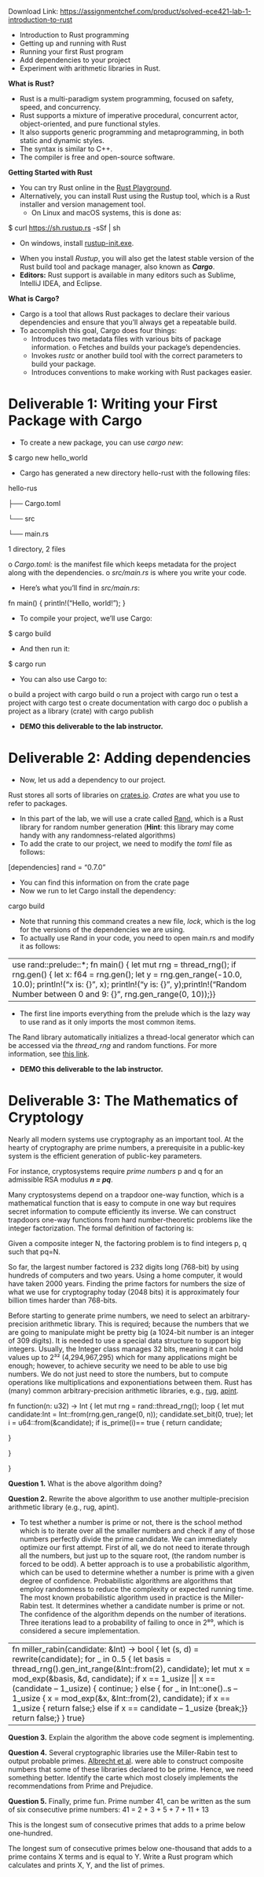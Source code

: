 Download Link: https://assignmentchef.com/product/solved-ece421-lab-1-introduction-to-rust
<br>



<ul>

 <li>Introduction to Rust programming</li>

 <li>Getting up and running with Rust</li>

 <li>Running your first Rust program</li>

 <li>Add dependencies to your project</li>

 <li>Experiment with arithmetic libraries in Rust.</li>

</ul>

<strong>What is Rust? </strong>

<ul>

 <li>Rust is a multi-paradigm system programming, focused on safety, speed, and concurrency.</li>

 <li>Rust supports a mixture of imperative procedural, concurrent actor, object-oriented, and pure functional styles.</li>

 <li>It also supports generic programming and metaprogramming, in both static and dynamic styles.</li>

 <li>The syntax is similar to C++.</li>

 <li>The compiler is free and open-source software.</li>

</ul>

<strong>Getting Started with Rust </strong>

<ul>

 <li>You can try Rust online in the <u>Rust Playground</u>.</li>

 <li>Alternatively, you can install Rust using the Rustup tool, which is a Rust installer and version management tool.

  <ul>

   <li>On Linux and macOS systems, this is done as:</li>

  </ul></li>

</ul>

$ curl https://sh.rustup.rs -sSf | sh

<ul>

 <li>On windows, install <u>rustup-init.exe</u>.</li>

</ul>

<ul>

 <li>When you install <em>Rustup</em>, you will also get the latest stable version of the Rust build tool and package manager, also known as <strong><em>Cargo</em></strong>.</li>

 <li><strong>Editors:</strong> Rust support is available in many editors such as Sublime, IntelliJ IDEA, and Eclipse.</li>

</ul>

<strong>What is Cargo? </strong>

<ul>

 <li>Cargo is a tool that allows Rust packages to declare their various dependencies and ensure that you’ll always get a repeatable build.</li>

 <li>To accomplish this goal, Cargo does four things:

  <ul>

   <li>Introduces two metadata files with various bits of package information. o Fetches and builds your package’s dependencies.</li>

   <li>Invokes <em>rustc</em> or another build tool with the correct parameters to build your package.</li>

   <li>Introduces conventions to make working with Rust packages easier.</li>

  </ul></li>

</ul>




<h1>Deliverable 1: Writing your First Package with Cargo</h1>

<ul>

 <li>To create a new package, you can use <em>cargo new</em>:</li>

</ul>

$ cargo new hello_world

<ul>

 <li>Cargo has generated a new directory hello-rust with the following files:</li>

</ul>

hello-rus

├── Cargo.toml

└── src

└── main.rs

1 directory, 2 files

o <em>Cargo.toml: </em>is the manifest file which keeps metadata for the project along with the dependencies. o <em>src/main.rs</em> is where you write your code.

<ul>

 <li>Here’s what you’ll find in <em>src/main.rs</em>:</li>

</ul>

fn main() {     println!(“Hello, world!”); }

<ul>

 <li>To compile your project, we’ll use Cargo:</li>

</ul>

$ cargo build

<ul>

 <li>And then run it:</li>

</ul>

$ cargo run

<ul>

 <li>You can also use Cargo to:</li>

</ul>

o build a project with cargo build o run a project with cargo run o test a project with cargo test o create documentation with cargo doc o publish a project as a library (crate) with cargo publish

<ul>

 <li><strong>DEMO this deliverable to the lab instructor. </strong></li>

</ul>

<strong>             </strong>

<h1>Deliverable 2: Adding dependencies</h1>

<ul>

 <li>Now, let us add a dependency to our project.</li>

</ul>

Rust stores all sorts of libraries on <u>crates.io</u>. <em>Crates</em> are what you use to refer to packages.

<ul>

 <li>In this part of the lab, we will use a crate called <u>Rand</u>, which is a Rust library for random number generation (<strong>Hint</strong>: this library may come handy with any randomness-related algorithms)</li>

 <li>To add the crate to our project, we need to modify the <em>toml</em> file as follows:</li>

</ul>

[dependencies] rand = “0.7.0”

<ul>

 <li>You can find this information on from the crate page</li>

 <li>Now we run to let Cargo install the dependency:</li>

</ul>

cargo build

<ul>

 <li>Note that running this command creates a new file, <em>lock</em>, which is the log for the versions of the dependencies we are using.</li>

 <li>To actually use Rand in your code, you need to open main.rs and modify it as follows:</li>

</ul>

<table width="639">

 <tbody>

  <tr>

   <td width="639">use rand::prelude::*; fn main() {     let mut rng = thread_rng();     if rng.gen() {          let x: f64 = rng.gen();          let y = rng.gen_range(-10.0, 10.0);         println!(“x is: {}”, x);         println!(“y is: {}”, y);println!(“Random Number between 0 and 9: {}”, rng.gen_range(0, 10));}}</td>

  </tr>

 </tbody>

</table>

<ul>

 <li>The first line imports everything from the prelude which is the lazy way to use rand as it only imports the most common items.</li>

</ul>

The Rand library automatically initializes a thread-local generator which can be accessed via the <em>thread_rng</em> and random functions. For more information, see <u>this link</u>.

<ul>

 <li><strong>DEMO this deliverable to the lab instructor. </strong></li>

</ul>

<strong>     </strong>

<h1>Deliverable 3: The Mathematics of Cryptology</h1>

Nearly all modern systems use cryptography as an important tool. At the hearty of cryptography are prime numbers, a prerequisite in a public-key system is the efficient generation of public-key parameters.

For instance, cryptosystems require <em>prime numbers</em> p and q for an admissible RSA modulus <strong><em>n = pq</em></strong>.

Many cryptosystems depend on a trapdoor one-way function, which is a mathematical function that is easy to compute in one way but requires secret information to compute efficiently its inverse. We can construct trapdoors one-way functions from hard number-theoretic problems like the integer factorization. The formal definition of factoring is:

Given a composite integer N, the factoring problem is to find integers p, q such that pq=N.

So far, the largest number factored is 232 digits long (768-bit) by using hundreds of computers and two years. Using a home computer, it would have taken 2000 years. Finding the prime factors for numbers the size of what we use for cryptography today (2048 bits) it is approximately four billion times harder than 768-bits.

Before starting to generate prime numbers, we need to select an arbitrary-precision arithmetic library. This is required; because the numbers that we are going to manipulate might be pretty big (a 1024-bit number is an integer of 309 digits). It is needed to use a special data structure to support big integers. Usually, the Integer class manages 32 bits, meaning it can hold values up to 2³² (4,294,967,295) which for many applications might be enough; however, to achieve security we need to be able to use big numbers. We do not just need to store the numbers, but to compute operations like multiplications and exponentiations between them. Rust has (many) common arbitrary-precision arithmetic libraries, e.g., <u>rug</u>, <u>apint</u>.

fn function(n: u32) -&gt; Int  {     let mut rng = rand::thread_rng();     loop {         let mut candidate:Int = Int::from(rng.gen_range(0, n));          candidate.set_bit(0, true);         let i = u64::from(&amp;candidate);         if is_prime(i)== true {              return candidate;

}

}

}

<strong>Question 1.</strong> What is the above algorithm doing?

<strong>Question 2.</strong> Rewrite the above algorithm to use another multiple-precision arithmetic library (e.g., rug, apint).

<ul>

 <li>To test whether a number is prime or not, there is the school method which is to iterate over all the smaller numbers and check if any of those numbers perfectly divide the prime candidate. We can immediately optimize our first attempt. First of all, we do not need to iterate through all the numbers, but just up to the square root, (the random number is forced to be odd). A better approach is to use a probabilistic algorithm, which can be used to determine whether a number is prime with a given degree of confidence. Probabilistic algorithms are algorithms that employ randomness to reduce the complexity or expected running time. The most known probabilistic algorithm used in practice is the Miller-Rabin test. It determines whether a candidate number is prime or not. The confidence of the algorithm depends on the number of iterations. Three iterations lead to a probability of failing to once in 2⁸⁰, which is considered a secure implementation.</li>

</ul>

<table width="639">

 <tbody>

  <tr>

   <td width="639">fn miller_rabin(candidate: &amp;Int) -&gt; bool {     let (s, d) = rewrite(candidate);     for _ in 0..5 {         let basis = thread_rng().gen_int_range(&amp;Int::from(2), candidate);         let mut x = mod_exp(&amp;basis, &amp;d, candidate);         if x == 1_usize || x == (candidate – 1_usize) {             continue;         } else {             for _ in Int::one()..s – 1_usize {                 x = mod_exp(&amp;x, &amp;Int::from(2), candidate);                 if x == 1_usize {                     return false;} else if x == candidate – 1_usize {break;}}             return false;}    }     true}</td>

  </tr>

 </tbody>

</table>

<strong>Question 3.</strong> Explain the algorithm the above code segment is implementing.

<strong>Question 4.</strong> Several cryptographic libraries use the Miller-Rabin test to output probable primes. <u>Albrecht et al</u>. were able to construct composite numbers that some of these libraries declared to be prime. Hence, we need something better. Identify the carte which most closely implements the recommendations from Prime and Prejudice.

<strong>Question 5.</strong>  Finally, prime fun. Prime number 41, can be written as the sum of six consecutive prime numbers: 41 = 2 + 3 + 5 + 7 + 11 + 13

This is the longest sum of consecutive primes that adds to a prime below one-hundred.

The longest sum of consecutive primes below one-thousand that adds to a prime contains X terms and is equal to Y. Write a Rust program which calculates and prints X, Y, and the list of primes.